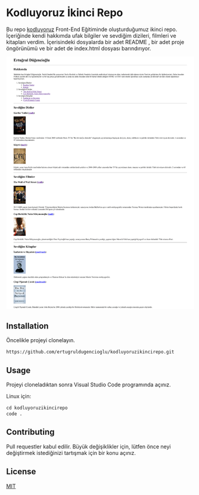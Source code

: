# Kodluyoruz İkinci Repo
Bu repo [kodluyoruz](https://www.kodluyoruz.org/) Front-End Eğitiminde oluşturduğumuz ikinci repo. İçeriğinde kendi hakkımda ufak bilgiler ve sevdiğim dizileri, filmleri ve kitapları verdim. İçerisindeki dosyalarda bir adet README , bir adet proje öngörünümü ve bir adet de index.html dosyası barındırıyor.

![index](https://github.com/ertugruldugencioglu/kodluyoruzikincirepo/blob/main/project%20view/index.png?raw=true)

## Installation
Öncelikle projeyi clonelayın.
```
https://github.com/ertugruldugencioglu/kodluyoruzikincirepo.git
```

## Usage
Projeyi cloneladıktan sonra Visual Studio Code programında açınız.

Linux için:
```  
cd kodluyoruzikincirepo
code .
```
## Contributing
Pull requestler kabul edilir. Büyük değişiklikler için, lütfen önce neyi değiştirmek istediğinizi tartışmak için bir konu açınız.
## License
[MIT](https://choosealicense.com/licenses/mit/)
